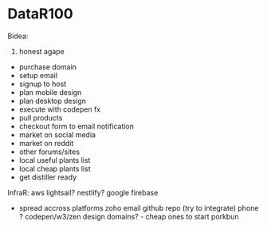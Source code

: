 # DataR100

Bidea:
1. honest agape
 - purchase domain
 - setup email
 - signup to host
 - plan mobile design
 - plan desktop design
 - execute with codepen fx
 - pull products
 - checkout form to email notification
 - market on social media
 - market on reddit
 - other forums/sites
 - local useful plants list
 - local cheap plants list
 - get distiller ready

InfraR:
aws lightsail? nestlify? google firebase
 - spread accross platforms
zoho email
github repo (try to integrate)
phone ?
codepen/w3/zen design
domains? - cheap ones to start porkbun
